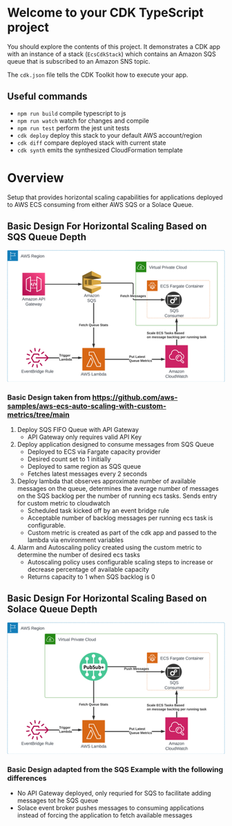 # Welcome to your CDK TypeScript project

You should explore the contents of this project. It demonstrates a CDK app with an instance of a stack (`EcsCdkStack`)
which contains an Amazon SQS queue that is subscribed to an Amazon SNS topic.

The `cdk.json` file tells the CDK Toolkit how to execute your app.

## Useful commands

- `npm run build` compile typescript to js
- `npm run watch` watch for changes and compile
- `npm run test` perform the jest unit tests
- `cdk deploy` deploy this stack to your default AWS account/region
- `cdk diff` compare deployed stack with current state
- `cdk synth` emits the synthesized CloudFormation template

# Overview

Setup that provides horizontal scaling capabilities for applications deployed to AWS ECS consuming from either AWS SQS or a Solace Queue.

## Basic Design For Horizontal Scaling Based on SQS Queue Depth

![](./images/ECS%20Scaler%20Blog%20Post%20Diagrams%20-%20cdk-app-sqs.png)

### Basic Design taken from https://github.com/aws-samples/aws-ecs-auto-scaling-with-custom-metrics/tree/main

1. Deploy SQS FIFO Queue with API Gateway
   - API Gateway only requires valid API Key
2. Deploy application designed to consume messages from SQS Queue
   - Deployed to ECS via Fargate capacity provider
   - Desired count set to 1 initially
   - Deployed to same region as SQS queue
   - Fetches latest messages every 2 seconds
3. Deploy lambda that observes approximate number of available messages on the queue, determines the average number of messages on the SQS backlog per the number of running ecs tasks. Sends entry for custom metric to cloudwatch
   - Scheduled task kicked off by an event bridge rule
   - Acceptable number of backlog messages per running ecs task is configurable.
   - Custom metric is created as part of the cdk app and passed to the lambda via environment variables
4. Alarm and Autoscaling policy created using the custom metric to determine the number of desired ecs tasks
   - Autoscaling policy uses configurable scaling steps to increase or decrease percentage of available capacity
   - Returns capacity to 1 when SQS backlog is 0

## Basic Design For Horizontal Scaling Based on Solace Queue Depth

![](./images/ECS%20Scaler%20Blog%20Post%20Diagrams%20-%20cdk-app.png)

### Basic Design adapted from the SQS Example with the following differences

- No API Gateway deployed, only requried for SQS to facilitate adding messages tot he SQS queue
- Solace event broker pushes messages to consuming applications instead of forcing the application to fetch available messages
